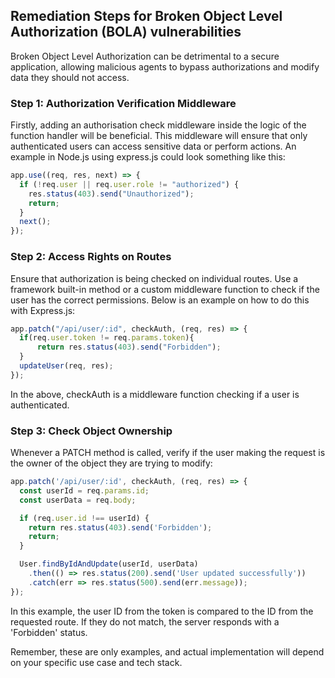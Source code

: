 

## Remediation Steps for Broken Object Level Authorization (BOLA) vulnerabilities

Broken Object Level Authorization can be detrimental to a secure application, allowing malicious agents to bypass authorizations and modify data they should not access. 

### Step 1: Authorization Verification Middleware

Firstly, adding an authorisation check middleware inside the logic of the function handler will be beneficial. This middleware will ensure that only authenticated users can access sensitive data or perform actions. An example in Node.js using express.js could look something like this:

```javascript
app.use((req, res, next) => {
  if (!req.user || req.user.role != "authorized") {
    res.status(403).send("Unauthorized");
    return;
  }
  next();
});
```

### Step 2: Access Rights on Routes

Ensure that authorization is being checked on individual routes. Use a framework built-in method or a custom middleware function to check if the user has the correct permissions. Below is an example on how to do this with Express.js:

```javascript
app.patch("/api/user/:id", checkAuth, (req, res) => {
  if(req.user.token != req.params.token){
      return res.status(403).send("Forbidden");
  }
  updateUser(req, res);
});
```
In the above, checkAuth is a middleware function checking if a user is authenticated.

### Step 3: Check Object Ownership

Whenever a PATCH method is called, verify if the user making the request is the owner of the object they are trying to modify:
```javascript
app.patch('/api/user/:id', checkAuth, (req, res) => {
  const userId = req.params.id;
  const userData = req.body;

  if (req.user.id !== userId) {
    return res.status(403).send('Forbidden');
    return;
  }

  User.findByIdAndUpdate(userId, userData)
    .then(() => res.status(200).send('User updated successfully'))
    .catch(err => res.status(500).send(err.message));
});
```
In this example, the user ID from the token is compared to the ID from the requested route. If they do not match, the server responds with a 'Forbidden' status. 

Remember, these are only examples, and actual implementation will depend on your specific use case and tech stack.